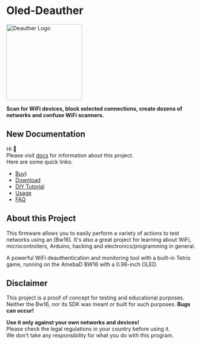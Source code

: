 # Oled-Deauther
<img src='https://deauther.com/img/logo.png' alt='Deauther Logo' width='200' />

**Scan for WiFi devices, block selected connections, create dozens of networks and confuse WiFi scanners.**

## New Documentation

Hi 👋  
Please visit [docs](https://concuchaba.github.io/docs) for information about this project.  
Here are some quick links:

* [Buy](https://www.youtube.com/watch?v=dQw4w9WgXcQ))
* [Download](https://deauther.com/docs/download)
* [DIY Tutorial](https://concuchaba.github.io/docs)
* [Usage](https://www.youtube.com/watch?v=dQw4w9WgXcQ)
* [FAQ](https://www.youtube.com/watch?v=dQw4w9WgXcQ)

## About this Project

This firmware allows you to easily perform a variety of actions to test networks using an [Bw16]. It's also a great project for learning about WiFi, microcontrollers, Arduino, hacking and electronics/programming in general.  

A powerful WiFi deauthentication and monitoring tool with a built-in Tetris game, running on the AmebaD BW16 with a 0.96-inch OLED.

## Disclaimer

This project is a proof of concept for testing and educational purposes.  
Neither the Bw16, nor its SDK was meant or built for such purposes. **Bugs can occur!**  

**Use it only against your own networks and devices!**  
Please check the legal regulations in your country before using it.  
We don't take any responsibility for what you do with this program. 
